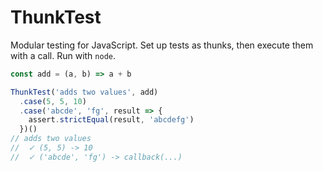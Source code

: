# ThunkTest
Modular testing for JavaScript. Set up tests as thunks, then execute them with a call. Run with `node`.

```javascript
const add = (a, b) => a + b

ThunkTest('adds two values', add)
  .case(5, 5, 10)
  .case('abcde', 'fg', result => {
    assert.strictEqual(result, 'abcdefg')
  })()
// adds two values
//  ✓ (5, 5) -> 10
//  ✓ ('abcde', 'fg') -> callback(...)
```
